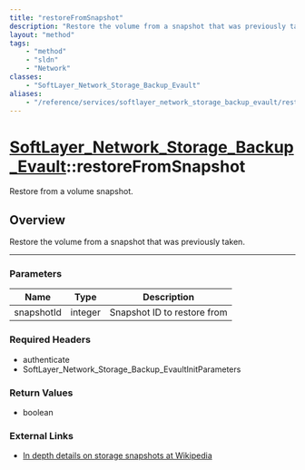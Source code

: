 ```yaml
---
title: "restoreFromSnapshot"
description: "Restore the volume from a snapshot that was previously taken."
layout: "method"
tags:
    - "method"
    - "sldn"
    - "Network"
classes:
    - "SoftLayer_Network_Storage_Backup_Evault"
aliases:
    - "/reference/services/softlayer_network_storage_backup_evault/restoreFromSnapshot"
---
```

# [SoftLayer_Network_Storage_Backup_Evault](/reference/services/SoftLayer_Network_Storage_Backup_Evault)::restoreFromSnapshot


Restore from a volume snapshot.


## Overview 
Restore the volume from a snapshot that was previously taken. 

-----

### Parameters 
|Name | Type | Description |
| --- | --- | --- |
|snapshotId| integer| Snapshot ID to restore from|


### Required Headers
* authenticate
* SoftLayer_Network_Storage_Backup_EvaultInitParameters


### Return Values
* boolean

### External Links


* [In depth details on storage snapshots at Wikipedia](http://en.wikipedia.org/wiki/Snapshot_(computer_storage))





